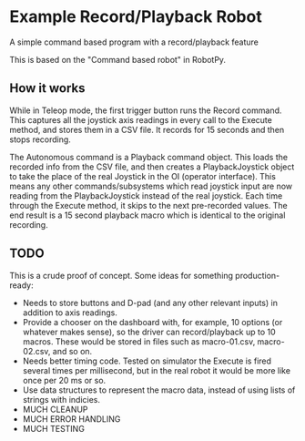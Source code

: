 Example Record/Playback Robot
============================

A simple command based program with a record/playback feature

This is based on the "Command based robot" in RobotPy.

## How it works
While in Teleop mode, the first trigger button runs the Record command.  This captures all the joystick axis readings in every call to the Execute method, and stores them in a CSV file.  It records for 15 seconds and then stops recording.

The Autonomous command is a Playback command object.  This loads the recorded info from the CSV file, and then creates a PlaybackJoystick object to take the place of the real Joystick in the OI (operator interface).  This means any other commands/subsystems which read joystick input are now reading from the PlaybackJoystick instead of the real joystick.  Each time through the Execute method, it skips to the next pre-recorded values.  The end result is a 15 second playback macro which is identical to the original recording.

## TODO
This is a crude proof of concept.  Some ideas for something production-ready:
 
 * Needs to store buttons and D-pad (and any other relevant inputs) in addition to axis readings.
 * Provide a chooser on the dashboard with, for example, 10 options (or whatever makes sense), so the driver can record/playback up to 10 macros.  These would be stored in files such as macro-01.csv, macro-02.csv, and so on.
 * Needs better timing code.  Tested on simulator the Execute is fired several times per millisecond, but in the real robot it would be more like once per 20 ms or so.
 * Use data structures to represent the macro data, instead of using lists of strings with indicies.
 * MUCH CLEANUP
 * MUCH ERROR HANDLING
 * MUCH TESTING
 
 
  